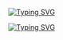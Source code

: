 [![Typing SVG](https://readme-typing-svg.demolab.com?font=Fira+Code&pause=1000&repeat=false&random=true&width=435&lines=Hi+there+👋+I'm+Maz)](https://git.io/typing-svg)

[![Typing SVG](https://readme-typing-svg.demolab.com?font=Fira+Code&pause=1000&random=true&width=435&lines=Welcome+to+My+World+of+Pixelates+⚡)](https://git.io/typing-svg)


<!--
**smazuan/smazuan** is a ✨ _special_ ✨ repository because its `README.md` (this file) appears on your GitHub profile.

Here are some ideas to get you started:

- 🔭 I’m currently working on ...
- 🌱 I’m currently learning ...
- 👯 I’m looking to collaborate on ...
- 🤔 I’m looking for help with ...
- 💬 Ask me about ...
- 📫 How to reach me: ...
- 😄 Pronouns: ...
- ⚡ Fun fact: ...
-->
